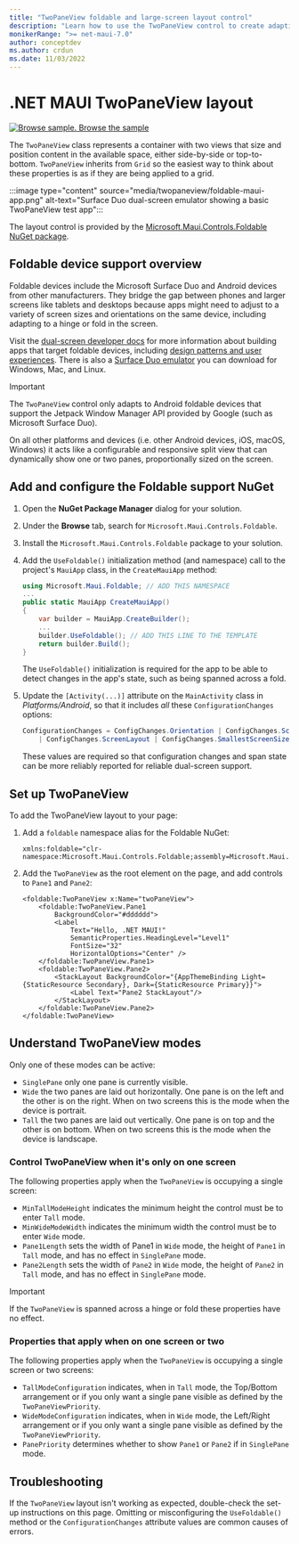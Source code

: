 ```yaml
---
title: "TwoPaneView foldable and large-screen layout control"
description: "Learn how to use the TwoPaneView control to create adaptive layouts that work on phones, tablets, desktop, and foldable devices."
monikerRange: ">= net-maui-7.0"
author: conceptdev
ms.author: crdun
ms.date: 11/03/2022
---
```

# .NET MAUI TwoPaneView layout

[![Browse sample.](~/media/code-sample.png) Browse the sample](/samples/dotnet/maui-samples/userinterface-controls-twopaneview/)

The `TwoPaneView` class represents a container with two views that size and position content in the available space, either side-by-side or top-to-bottom. `TwoPaneView` inherits from `Grid` so the easiest way to think about these properties is as if they are being applied to a grid.

:::image type="content" source="media/twopaneview/foldable-maui-app.png" alt-text="Surface Duo dual-screen emulator showing a basic TwoPaneView test app":::

The layout control is provided by the [Microsoft.Maui.Controls.Foldable NuGet package](https://www.nuget.org/packages/Microsoft.Maui.Controls.Foldable/).

## Foldable device support overview

Foldable devices include the Microsoft Surface Duo and Android devices from other manufacturers. They bridge the gap between phones and larger screens like tablets and desktops because apps might need to adjust to a variety of screen sizes and orientations on the same device, including adapting to a hinge or fold in the screen.

Visit the [dual-screen developer docs](/dual-screen/) for more information about building apps that target foldable devices, including [design patterns and user experiences](/dual-screen/design/). There is also a [Surface Duo emulator](/dual-screen/android/emulator/) you can download for Windows, Mac, and Linux.

> [!IMPORTANT]
> The `TwoPaneView` control only adapts to Android foldable devices that support the Jetpack Window Manager API provided by Google (such as Microsoft Surface Duo).
>
> On all other platforms and devices (i.e. other Android devices, iOS, macOS, Windows) it acts like a configurable and responsive split view that can dynamically show one or two panes, proportionally sized on the screen.

## Add and configure the Foldable support NuGet

1. Open the **NuGet Package Manager** dialog for your solution.
2. Under the **Browse** tab, search for `Microsoft.Maui.Controls.Foldable`.
3. Install the `Microsoft.Maui.Controls.Foldable` package to your solution.
4. Add the `UseFoldable()` initialization method (and namespace) call to the project's `MauiApp` class, in the `CreateMauiApp` method:

    ```csharp
    using Microsoft.Maui.Foldable; // ADD THIS NAMESPACE
    ...
    public static MauiApp CreateMauiApp()
    {
        var builder = MauiApp.CreateBuilder();
        ...
        builder.UseFoldable(); // ADD THIS LINE TO THE TEMPLATE
        return builder.Build();
    }
    ```

    The `UseFoldable()` initialization is required for the app to be able to detect changes in the app's state, such as being spanned across a fold.

5. Update the `[Activity(...)]` attribute on the `MainActivity` class in *Platforms/Android*, so that it includes _all_ these `ConfigurationChanges` options:

    ```csharp
    ConfigurationChanges = ConfigChanges.Orientation | ConfigChanges.ScreenSize
        | ConfigChanges.ScreenLayout | ConfigChanges.SmallestScreenSize | ConfigChanges.UiMode
    ```

    These values are required so that configuration changes and span state can be more reliably reported for reliable dual-screen support.

## Set up TwoPaneView

To add the TwoPaneView layout to your page:

1. Add a `foldable` namespace alias for the Foldable NuGet:

    ```xaml
    xmlns:foldable="clr-namespace:Microsoft.Maui.Controls.Foldable;assembly=Microsoft.Maui.Controls.Foldable"
    ```

2. Add the `TwoPaneView` as the root element on the page, and add controls to `Pane1` and `Pane2`:

    ```xaml
    <foldable:TwoPaneView x:Name="twoPaneView">
        <foldable:TwoPaneView.Pane1
            BackgroundColor="#dddddd">
            <Label
                Text="Hello, .NET MAUI!"
                SemanticProperties.HeadingLevel="Level1"
                FontSize="32"
                HorizontalOptions="Center" />
        </foldable:TwoPaneView.Pane1>
        <foldable:TwoPaneView.Pane2>
            <StackLayout BackgroundColor="{AppThemeBinding Light={StaticResource Secondary}, Dark={StaticResource Primary}}">
                <Label Text="Pane2 StackLayout"/>
            </StackLayout>
        </foldable:TwoPaneView.Pane2>
    </foldable:TwoPaneView>
    ```

## Understand TwoPaneView modes

Only one of these modes can be active:

- `SinglePane` only one pane is currently visible.
- `Wide` the two panes are laid out horizontally. One pane is on the left and the other is on the right. When on two screens this is the mode when the device is portrait.
- `Tall` the two panes are laid out vertically. One pane is on top and the other is on bottom. When on two screens this is the mode when the device is landscape.

### Control TwoPaneView when it's only on one screen

The following properties apply when the `TwoPaneView` is occupying a single screen:

- `MinTallModeHeight` indicates the minimum height the control must be to enter `Tall` mode.
- `MinWideModeWidth` indicates the minimum width the control must be to enter `Wide` mode.
- `Pane1Length` sets the width of Pane1 in `Wide` mode, the height of `Pane1` in `Tall` mode, and has no effect in `SinglePane` mode.
- `Pane2Length` sets the width of `Pane2` in `Wide` mode, the height of `Pane2` in `Tall` mode, and has no effect in `SinglePane` mode.

> [!IMPORTANT]
> If the `TwoPaneView` is spanned across a hinge or fold these properties have no effect.

### Properties that apply when on one screen or two

The following properties apply when the `TwoPaneView` is occupying a single screen or two screens:

- `TallModeConfiguration` indicates, when in `Tall` mode, the Top/Bottom arrangement or if you only want a single pane visible as defined by the `TwoPaneViewPriority`.
- `WideModeConfiguration` indicates, when in `Wide` mode, the Left/Right arrangement or if you only want a single pane visible as defined by the `TwoPaneViewPriority`.
- `PanePriority` determines whether to show `Pane1` or `Pane2` if in `SinglePane` mode.

## Troubleshooting

If the `TwoPaneView` layout isn't working as expected, double-check the set-up instructions on this page. Omitting or misconfiguring the `UseFoldable()` method or the `ConfigurationChanges` attribute values are common causes of errors.
